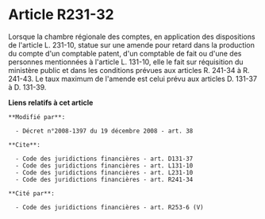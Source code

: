 # Article R231-32

Lorsque la chambre régionale des comptes, en application des dispositions de l'article L. 231-10, statue sur une amende pour
retard dans la production du compte d'un comptable patent, d'un comptable de fait ou d'une des personnes mentionnées à
l'article L. 131-10, elle le fait sur réquisition du ministère public et dans les conditions prévues aux articles R. 241-34 à
R. 241-43. Le taux maximum de l'amende est celui prévu aux articles D. 131-37 à D. 131-39.

**Liens relatifs à cet article**

	**Modifié par**:

	  - Décret n°2008-1397 du 19 décembre 2008 - art. 38

	**Cite**:

	  - Code des juridictions financières - art. D131-37
	  - Code des juridictions financières - art. L131-10
	  - Code des juridictions financières - art. L231-10
	  - Code des juridictions financières - art. R241-34

	**Cité par**:

	  - Code des juridictions financières - art. R253-6 (V)
